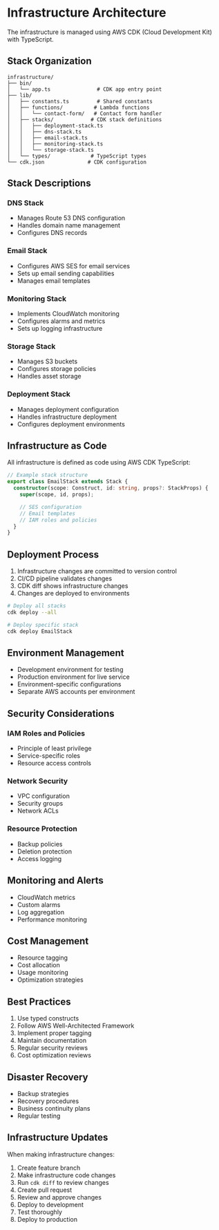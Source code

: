 # Infrastructure Architecture

The infrastructure is managed using AWS CDK (Cloud Development Kit) with TypeScript.

## Stack Organization

```
infrastructure/
├── bin/
│   └── app.ts               # CDK app entry point
├── lib/
│   ├── constants.ts         # Shared constants
│   ├── functions/          # Lambda functions
│   │   └── contact-form/   # Contact form handler
│   ├── stacks/            # CDK stack definitions
│   │   ├── deployment-stack.ts
│   │   ├── dns-stack.ts
│   │   ├── email-stack.ts
│   │   ├── monitoring-stack.ts
│   │   └── storage-stack.ts
│   └── types/             # TypeScript types
└── cdk.json              # CDK configuration
```

## Stack Descriptions

### DNS Stack

- Manages Route 53 DNS configuration
- Handles domain name management
- Configures DNS records

### Email Stack

- Configures AWS SES for email services
- Sets up email sending capabilities
- Manages email templates

### Monitoring Stack

- Implements CloudWatch monitoring
- Configures alarms and metrics
- Sets up logging infrastructure

### Storage Stack

- Manages S3 buckets
- Configures storage policies
- Handles asset storage

### Deployment Stack

- Manages deployment configuration
- Handles infrastructure deployment
- Configures deployment environments

## Infrastructure as Code

All infrastructure is defined as code using AWS CDK TypeScript:

```typescript
// Example stack structure
export class EmailStack extends Stack {
  constructor(scope: Construct, id: string, props?: StackProps) {
    super(scope, id, props);

    // SES configuration
    // Email templates
    // IAM roles and policies
  }
}
```

## Deployment Process

1. Infrastructure changes are committed to version control
2. CI/CD pipeline validates changes
3. CDK diff shows infrastructure changes
4. Changes are deployed to environments

```bash
# Deploy all stacks
cdk deploy --all

# Deploy specific stack
cdk deploy EmailStack
```

## Environment Management

- Development environment for testing
- Production environment for live service
- Environment-specific configurations
- Separate AWS accounts per environment

## Security Considerations

### IAM Roles and Policies

- Principle of least privilege
- Service-specific roles
- Resource access controls

### Network Security

- VPC configuration
- Security groups
- Network ACLs

### Resource Protection

- Backup policies
- Deletion protection
- Access logging

## Monitoring and Alerts

- CloudWatch metrics
- Custom alarms
- Log aggregation
- Performance monitoring

## Cost Management

- Resource tagging
- Cost allocation
- Usage monitoring
- Optimization strategies

## Best Practices

1. Use typed constructs
2. Follow AWS Well-Architected Framework
3. Implement proper tagging
4. Maintain documentation
5. Regular security reviews
6. Cost optimization reviews

## Disaster Recovery

- Backup strategies
- Recovery procedures
- Business continuity plans
- Regular testing

## Infrastructure Updates

When making infrastructure changes:

1. Create feature branch
2. Make infrastructure code changes
3. Run `cdk diff` to review changes
4. Create pull request
5. Review and approve changes
6. Deploy to development
7. Test thoroughly
8. Deploy to production
